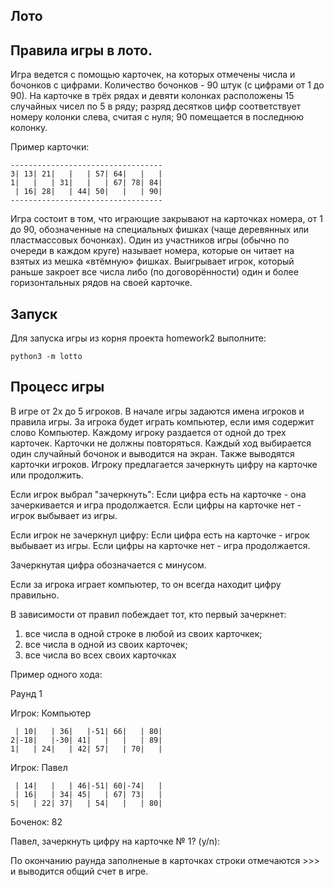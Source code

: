Лото
-----------------------------------------------------------------------------------------------------------------------

Правила игры в лото.
---------------------
Игра ведется с помощью карточек, на которых отмечены числа и бочонков с цифрами.
Количество бочонков - 90 штук (с цифрами от 1 до 90).
На карточке в трёх рядах и девяти колонках расположены 15 случайных чисел по 5 в ряду;
разряд десятков цифр соответствует номеру колонки слева, считая с нуля; 90 помещается в последнюю колонку.

Пример карточки:

    ----------------------------------  
    3| 13| 21|   |   | 57| 64|   |   |
    1|   |   | 31|   |   | 67| 78| 84|
     | 16| 28|   | 44| 50|   |   | 90|
    ----------------------------------

Игра состоит в том, что играющие закрывают на карточках номера, от 1 до 90, обозначенные на специальных фишках
(чаще деревянных или пластмассовых бочонках). Один из участников игры (обычно по очереди в каждом круге) называет номера,
которые он читает на взятых из мешка «втёмную» фишках.
Выигрывает игрок, который раньше закроет все числа либо (по договорённости) один и более горизонтальных рядов на своей
карточке.


Запуск
----------------------
Для запуска игры из корня проекта homework2 выполните:

    python3 -m lotto


Процесс игры
----------------------

В игре от 2х до 5 игроков. В начале игры задаются имена игроков и правила игры.
За игрока будет играть компьютер, если имя содержит слово Компьютер.
Каждому игроку раздается от одной до трех карточек. Карточки не должны повторяться.
Каждый ход выбирается один случайный бочонок и выводится на экран.
Также выводятся карточки игроков.
Игроку предлагается зачеркнуть цифру на карточке или продолжить.

Если игрок выбрал "зачеркнуть":
	Если цифра есть на карточке - она зачеркивается и игра продолжается.
	Если цифры на карточке нет - игрок выбывает из игры.
	
Если игрок не зачеркнул цифру:
	Если цифра есть на карточке - игрок выбывает из игры.
	Если цифры на карточке нет - игра продолжается.

Зачеркнутая цифра обозначается с минусом.

Если за игрока играет компьютер, то он всегда находит цифру правильно.

В зависимости от правил побеждает тот, кто первый зачеркнет:
1) все числа в одной строке в любой из своих карточкек;
2) все числа в одной из своих карточек;
3) все числа во всех своих карточках

Пример одного хода:

Раунд 1

Игрок: Компьютер

     | 10|   | 36|   |-51| 66|   | 80|
    2|-18|   |-30| 41|   |   |   | 89|
    1|   | 24|   | 42| 57|   | 70|   |

Игрок: Павел

     | 14|   |   | 46|-51| 60|-74|   |
     | 16|   | 34| 45|   | 67| 73|   |
    5|   | 22| 37|   | 54|   |   | 80|

Боченок: 82

Павел, зачеркнуть цифру на карточке № 1? (y/n):

По окончанию раунда заполненые в карточках строки отмечаются >>> и выводится общий счет в игре.
